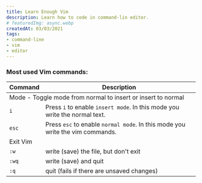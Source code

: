 ```yaml
---
title: Learn Enough Vim
description: Learn how to code in command-lin editor.
# featuredImg: async.webp
createdAt: 03/03/2021
tags:
- command-line
- vim
- editor
---
```


### Most used Vim commands:

<div class="c-table-responsive">
  <table class="c-table">
    <thead>
      <tr>
        <th>Command</th>
        <th>Description</th>
      </tr>
    </thead>
    <tbody>
      <tr class="c-table__info-row">
        <td colspan="2">Mode - Toggle mode from normal to insert or insert to normal</td>
      </tr>
      <tr>
        <td><code class="inline">i</code></td>
        <td>Press <code>i</code> to enable <code>insert mode</code>. In this mode you write the normal text.</td>
      </tr>
      <tr>
        <td><code class="inline">esc</code></td>
        <td>Press <code>esc</code> to enable <code>normal mode</code>. In this mode you write the vim commands.</td>
      </tr>
      <tr class="c-table__info-row">
        <td colspan="2">Exit Vim</td>
      </tr>
      <tr>
        <td><code class="inline">:w</code></td>
        <td>write (save) the file, but don't exit</td>
      </tr>
      <tr>
        <td><code class="inline">:wq</code></td>
        <td>write (save) and quit</td>
      </tr>
      <tr>
        <td><code class="inline">:q</code></td>
        <td>quit (fails if there are unsaved changes)</td>
      </tr>
    </tbody>
  </table>
</div>